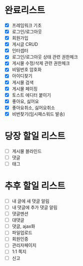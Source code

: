 # 완료리스트
- [x] 프레임워크 기초
- [x] 로그인/로그아웃
- [x] 회원가입
- [x] 게시글 CRUD
- [x] 인터셉터
- [x] 로그인/로그아웃 상태 관련 권한체크
- [x] 게시물 수정/삭제 관련 권한체크
- [x] 비밀번호 암호화
- [x] 아이디찾기
- [x] 게시물 검색
- [x] 게시물 페이징
- [x] 토스트 에디터 붙이기
- [x] 좋아요, 싫어요
- [x] 좋아요취소, 싫어요취소
- [x] 비번찾기(임시패스워드 발송)

# 당장 할일 리스트
- [ ] 게시물 블라인드
- [ ] 댓글
- [ ] 태그

# 추후 할일 리스트
- [ ] 내 글에 새 댓글 알림
- [ ] 내 댓글에 추가 댓글 알림
- [ ] 댓글멘션
- [ ] 대댓글
- [ ] 댓글, ajax화
- [ ] 파일업로드
- [ ] 회원인증
- [ ] 관리자페이지
- [ ] 1:1 쪽지
- [ ] 신고
